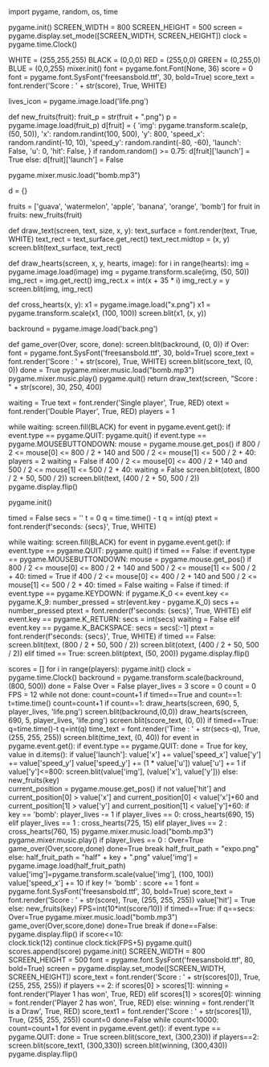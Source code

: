 import pygame, random, os, time

pygame.init()
SCREEN_WIDTH = 800
SCREEN_HEIGHT = 500
screen = pygame.display.set_mode([SCREEN_WIDTH, SCREEN_HEIGHT])
clock = pygame.time.Clock()

WHITE = (255,255,255)
BLACK = (0,0,0)
RED = (255,0,0)
GREEN = (0,255,0)
BLUE = (0,0,255)
mixer.init()
font = pygame.font.Font(None, 36)
score = 0
font = pygame.font.SysFont('freesansbold.ttf', 30, bold=True)
score_text = font.render('Score : ' + str(score), True, WHITE)

lives_icon = pygame.image.load('life.png')

def new_fruits(fruit):
    fruit_p = str(fruit + ".png")
    p = pygame.image.load(fruit_p)
    d[fruit] = {
        'img': pygame.transform.scale(p, (50, 50)),
        'x': random.randint(100, 500),
        'y': 800,
        'speed_x': random.randint(-10, 10),
        'speed_y': random.randint(-80, -60),
        'launch': False,
        'u': 0,
        'hit': False,
    }
    if random.random() >= 0.75:
        d[fruit]['launch'] = True
    else:
        d[fruit]['launch'] = False

pygame.mixer.music.load("bomb.mp3")

d = {}

fruits = ['guava', 'watermelon', 'apple', 'banana', 'orange', 'bomb']
for fruit in fruits:
    new_fruits(fruit)

def draw_text(screen, text, size, x, y):
    text_surface = font.render(text, True, WHITE)
    text_rect = text_surface.get_rect()
    text_rect.midtop = (x, y)
    screen.blit(text_surface, text_rect)

def draw_hearts(screen, x, y, hearts, image):
    for i in range(hearts):
        img = pygame.image.load(image)
        img = pygame.transform.scale(img, (50, 50))
        img_rect = img.get_rect()
        img_rect.x = int(x + 35 * i)
        img_rect.y = y
        screen.blit(img, img_rect)

def cross_hearts(x, y):
    x1 = pygame.image.load("x.png")
    x1 = pygame.transform.scale(x1, (100, 100))
    screen.blit(x1, (x, y))

backround = pygame.image.load('back.png')

def game_over(Over, score, done):
    screen.blit(backround, (0, 0))
    if Over:
        font = pygame.font.SysFont('freesansbold.ttf', 30, bold=True)
        score_text = font.render('Score : ' + str(score), True, WHITE)
        screen.blit(score_text, (0, 0))
        done = True
        pygame.mixer.music.load("bomb.mp3")
        pygame.mixer.music.play()
        pygame.quit()
        return
    draw_text(screen, "Score : " + str(score), 30, 250, 400)

waiting = True
text = font.render('Single player', True, RED)
otext = font.render('Double Player', True, RED)
players = 1

while waiting:
    screen.fill(BLACK)
    for event in pygame.event.get():
        if event.type == pygame.QUIT:
            pygame.quit()
        if event.type == pygame.MOUSEBUTTONDOWN:
            mouse = pygame.mouse.get_pos()
            if 800 / 2 <= mouse[0] <= 800 / 2 + 140 and 500 / 2 <= mouse[1] <= 500 / 2 + 40:
                players = 2
                waiting = False
            if 400 / 2 <= mouse[0] <= 400 / 2 + 140 and 500 / 2 <= mouse[1] <= 500 / 2 + 40:
                waiting = False
    screen.blit(otext, (800 / 2 + 50, 500 / 2))
    screen.blit(text, (400 / 2 + 50, 500 / 2))
    pygame.display.flip()

pygame.init()

timed = False
secs = ''
t = 0
q = time.time() - t
q = int(q)
ptext = font.render(f'seconds: {secs}', True, WHITE)

while waiting:
    screen.fill(BLACK)
    for event in pygame.event.get():
        if event.type == pygame.QUIT:
            pygame.quit()
        if timed == False:
            if event.type == pygame.MOUSEBUTTONDOWN:
                mouse = pygame.mouse.get_pos()
                if 800 / 2 <= mouse[0] <= 800 / 2 + 140 and 500 / 2 <= mouse[1] <= 500 / 2 + 40:
                    timed = True
                if 400 / 2 <= mouse[0] <= 400 / 2 + 140 and 500 / 2 <= mouse[1] <= 500 / 2 + 40:
                    timed = False
                    waiting = False
        if timed:
            if event.type == pygame.KEYDOWN:
                if pygame.K_0 <= event.key <= pygame.K_9:
                    number_pressed = str(event.key - pygame.K_0)
                    secs += number_pressed
                    ptext = font.render(f'seconds: {secs}', True, WHITE)
                elif event.key == pygame.K_RETURN:
                    secs = int(secs)
                    waiting = False
                elif event.key == pygame.K_BACKSPACE:
                    secs = secs[:-1]
                    ptext = font.render(f'seconds: {secs}', True, WHITE)
    if timed == False:
        screen.blit(text, (800 / 2 + 50, 500 / 2))
        screen.blit(otext, (400 / 2 + 50, 500 / 2))
    elif timed == True:
        screen.blit(ptext, (50, 200))
    pygame.display.flip()

scores = []
for i in range(players):
    pygame.init()
    clock = pygame.time.Clock()
    backround = pygame.transform.scale(backround, (800, 500))
    done = False
    Over = False
    player_lives = 3
    score = 0
    count = 0
    FPS = 12
    while not done:
        count=count+1
        if timed==True and count==1:
            t=time.time()
        count=count+1
        if count==1:
            draw_hearts(screen, 690, 5, player_lives, 'life.png')
        screen.blit(backround,(0,0))
        draw_hearts(screen, 690, 5, player_lives, 'life.png')
        screen.blit(score_text, (0, 0))
        if timed==True:
            q=time.time()-t
            q=int(q)
            time_text = font.render('Time : ' + str(secs-q), True, (255, 255, 255))
            screen.blit(time_text, (0, 40))
        for event in pygame.event.get():
            if event.type == pygame.QUIT:
                done = True 
        for key, value in d.items():
            if value['launch']:
                value['x'] += value['speed_x']
                value['y'] += value['speed_y']
                value['speed_y'] += (1 * value['u'])
                value['u'] += 1
                if value['y']<=800:
                    screen.blit(value['img'], (value['x'], value['y']))
                else:
                    new_fruits(key)  
                current_position = pygame.mouse.get_pos()
                if not value['hit'] and current_position[0] > value['x'] and current_position[0] < value['x']+60 and current_position[1] > value['y'] and current_position[1] < value['y']+60:
                    if key == 'bomb':
                        player_lives -= 1
                        if player_lives == 0:
                            cross_hearts(690, 15)
                        elif player_lives == 1 :
                            cross_hearts(725, 15)
                        elif player_lives == 2 :
                            cross_hearts(760, 15)
                        pygame.mixer.music.load("bomb.mp3")
                        pygame.mixer.music.play()
                        if player_lives == 0 :
                            Over=True
                            game_over(Over,score,done)
                            done=True
                            break
                        half_fruit_path = "expo.png"
                    else:
                        half_fruit_path = "half" + key + ".png"
                    value['img'] = pygame.image.load(half_fruit_path)
                    value['img']=pygame.transform.scale(value['img'], (100, 100))
                    value['speed_x'] += 10
                    if key != 'bomb' :
                        score += 1
                    font = pygame.font.SysFont('freesansbold.ttf', 30, bold=True)
                    score_text = font.render('Score : ' + str(score), True, (255, 255, 255))
                    value['hit'] = True
            else:
                new_fruits(key) 
            FPS=int(10*int(score/10))
        if timed==True:
            if q==secs:
                Over=True
                pygame.mixer.music.load("bomb.mp3")
                game_over(Over,score,done)
                done=True
                break
        if done==False:
            pygame.display.flip()
        if score<=10:  
            clock.tick(12)
            continue
        clock.tick(FPS+5)
    pygame.quit()
    scores.append(score)
pygame.init()
SCREEN_WIDTH = 800
SCREEN_HEIGHT = 500
font = pygame.font.SysFont('freesansbold.ttf', 80, bold=True)
screen = pygame.display.set_mode([SCREEN_WIDTH, SCREEN_HEIGHT])
score_text = font.render('Score : ' + str(scores[0]), True, (255, 255, 255))
if players == 2:
    if scores[0] > scores[1]:
        winning = font.render('Player 1 has won', True, RED)
    elif scores[1] > scores[0]:
        winning = font.render('Player 2 has won', True, RED)
    else:
        winning = font.render('It is a Draw', True, RED)
    score_text1 = font.render('Score : ' + str(scores[1]), True, (255, 255, 255))
count=0
done=False
while count<10000:
    count=count+1
    for event in pygame.event.get():
        if event.type == pygame.QUIT:
            done = True
    screen.blit(score_text, (300,230))
    if players==2:
       screen.blit(score_text1, (300,330))
       screen.blit(winning, (300,430))
    pygame.display.flip()
